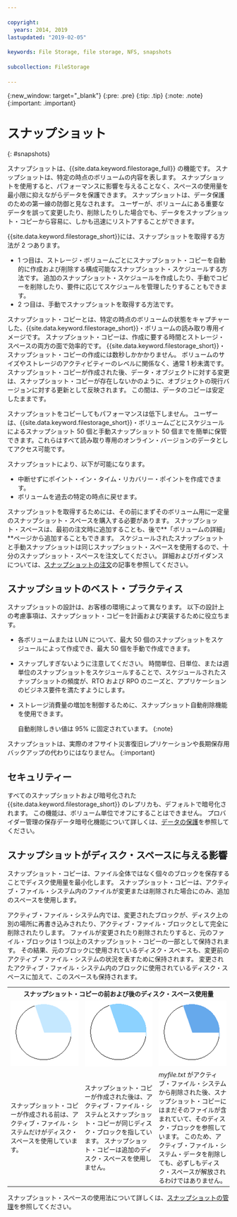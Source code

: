 ```yaml
---

copyright:
  years: 2014, 2019
lastupdated: "2019-02-05"

keywords: File Storage, file storage, NFS, snapshots

subcollection: FileStorage

---
```

{:new_window: target="_blank"}
{:pre: .pre}
{:tip: .tip}
{:note: .note}
{:important: .important}

# スナップショット
{: #snapshots}

スナップショットは、{{site.data.keyword.filestorage_full}} の機能です。 スナップショットは、特定の時点のボリュームの内容を表します。 スナップショットを使用すると、パフォーマンスに影響を与えることなく、スペースの使用量を最小限に抑えながらデータを保護できます。 スナップショットは、データ保護のための第一線の防御と見なされます。 ユーザーが、ボリュームにある重要なデータを誤って変更したり、削除したりした場合でも、データをスナップショット・コピーから容易に、しかも迅速にリストアすることができます。

{{site.data.keyword.filestorage_short}}には、スナップショットを取得する方法が 2 つあります。

* 1 つ目は、ストレージ・ボリュームごとにスナップショット・コピーを自動的に作成および削除する構成可能なスナップショット・スケジュールする方法です。 追加のスナップショット・スケジュールを作成したり、手動でコピーを削除したり、要件に応じてスケジュールを管理したりすることもできます。
* 2 つ目は、手動でスナップショットを取得する方法です。

スナップショット・コピーとは、特定の時点のボリュームの状態をキャプチャーした、{{site.data.keyword.filestorage_short}}・ボリュームの読み取り専用イメージです。 スナップショット・コピーは、作成に要する時間とストレージ・スペースの両方の面で効率的です。 {{site.data.keyword.filestorage_short}}・スナップショット・コピーの作成には数秒しかかかりません。 ボリュームのサイズやストレージのアクティビティーのレベルに関係なく、通常 1 秒未満です。 スナップショット・コピーが作成された後、データ・オブジェクトに対する変更は、スナップショット・コピーが存在しないかのように、オブジェクトの現行バージョンに対する更新として反映されます。 この間は、データのコピーは安定したままです。

スナップショットをコピーしてもパフォーマンスは低下しません。 ユーザーは、{{site.data.keyword.filestorage_short}}・ボリュームごとにスケジュールによるスナップショット 50 個と手動スナップショット 50 個までを簡単に保管できます。これらはすべて読み取り専用のオンライン・バージョンのデータとしてアクセス可能です。

スナップショットにより、以下が可能になります。

- 中断せずにポイント・イン・タイム・リカバリー・ポイントを作成できます。
- ボリュームを過去の特定の時点に戻せます。

スナップショットを取得するためには、その前にまずそのボリューム用に一定量のスナップショット・スペースを購入する必要があります。 スナップショット・スペースは、最初の注文時に追加することも、後で**「ボリュームの詳細」**ページから追加することもできます。 スケジュールされたスナップショットと手動スナップショットは同じスナップショット・スペースを使用するので、十分のスナップショット・スペースを注文してください。 詳細およびガイダンスについては、[スナップショットの注文](/docs/infrastructure/FileStorage?topic=FileStorage-ordering-snapshots)の記事を参照してください。

## スナップショットのベスト・プラクティス

スナップショットの設計は、お客様の環境によって異なります。 以下の設計上の考慮事項は、スナップショット・コピーを計画および実装するために役立ちます。
- 各ボリュームまたは LUN について、最大 50 個のスナップショットをスケジュールによって作成でき、最大 50 個を手動で作成できます。
- スナップしすぎないように注意してください。 時間単位、日単位、または週単位のスナップショットをスケジュールすることで、スケジュールされたスナップショットの頻度が、RTO および RPO のニーズと、アプリケーションのビジネス要件を満たすようにします。
- ストレージ消費量の増加を制御するために、スナップショット自動削除機能を使用できます。

  自動削除しきい値は 95% に固定されています。
  {:note}

スナップショットは、実際のオフサイト災害復旧レプリケーションや長期保存用バックアップの代わりにはなりません。
{:important}

## セキュリティー

すべてのスナップショットおよび暗号化された {{site.data.keyword.filestorage_short}} のレプリカも、デフォルトで暗号化されます。 この機能は、ボリューム単位でオフにすることはできません。 プロバイダー管理の保存データ暗号化機能について詳しくは、[データの保護](/docs/infrastructure/FileStorage?topic=FileStorage-encryption)を参照してください。

## スナップショットがディスク・スペースに与える影響

スナップショット・コピーは、ファイル全体ではなく個々のブロックを保存することでディスク使用量を最小化します。 スナップショット・コピーは、アクティブ・ファイル・システム内のファイルが変更または削除された場合にのみ、追加のスペースを使用します。

アクティブ・ファイル・システム内では、変更されたブロックが、ディスク上の別の場所に再書き込みされたり、アクティブ・ファイル・ブロックとして完全に削除されたりします。 ファイルが変更されたり削除されたりすると、元のファイル・ブロックは 1 つ以上のスナップショット・コピーの一部として保持されます。 その結果、元のブロックに使用されているディスク・スペースも、変更前のアクティブ・ファイル・システムの状況を表すために保持されます。 変更されたアクティブ・ファイル・システム内のブロックに使用されているディスク・スペースに加えて、このスペースも保持されます。

<table>
    <colgroup>
      <col style="width: 33.3%;"/>
      <col style="width: 33.3%;"/>
      <col style="width: 33.3%;"/>
    </colgroup>
      <tr>
        <th colspan="3" style="border: 0.0px;text-align: center;">スナップショット・コピーの前および後のディスク・スペース使用量</th>
     </tr>
     <tr>
        <td style="border: 0.0px;text-align: center;"><img src="/images/bfcircle1.png" alt="スナップショット・コピーの前"></td>
        <td style="border: 0.0px;text-align: center;"><img src="/images/bfcircle3.png" alt="スナップショット・コピーの後"></td>
        <td style="border: 0.0px;text-align: center;"><img src="/images/bfcircle2.png" alt="スナップショット・コピーの後の変更"></td>
     </tr>
     <tr>
        <td style="border: 0.0px;">スナップショット・コピーが作成される前は、アクティブ・ファイル・システムだけがディスク・スペースを使用しています。</td>
        <td style="border: 0.0px;">スナップショット・コピーが作成された後は、アクティブ・ファイル・システムとスナップショット・コピーが同じディスク・ブロックを指しています。 スナップショット・コピーは追加のディスク・スペースを使用しません。</td>
        <td style="border: 0.0px;"><i>myfile.txt</i> がアクティブ・ファイル・システムから削除された後、スナップショット・コピーにはまだそのファイルが含まれていて、そのディスク・ブロックを参照しています。 このため、アクティブ・ファイル・システム・データを削除しても、必ずしもディスク・スペースが解放されるわけではありません。</td>
      </tr>
</table>

スナップショット・スペースの使用法について詳しくは、[スナップショットの管理](/docs/infrastructure/FileStorage?topic=FileStorage-managingSnapshots)を参照してください。
